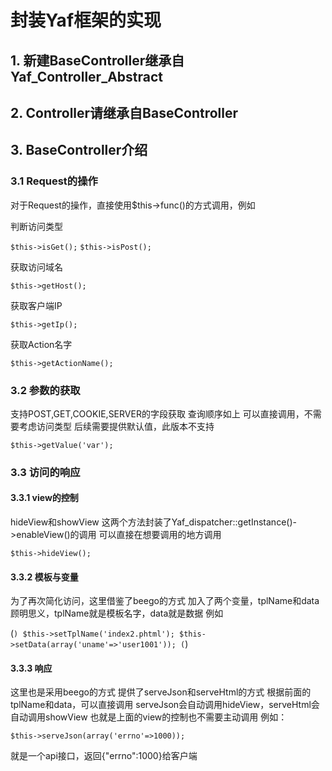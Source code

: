 # 封装Yaf框架的实现 #

## 1. 新建BaseController继承自Yaf_Controller_Abstract ##

## 2. Controller请继承自BaseController ##

## 3. BaseController介绍 ##

### 3.1 Request的操作 ###

对于Request的操作，直接使用$this->func()的方式调用，例如

判断访问类型

`$this->isGet();`
`$this->isPost();`

获取访问域名

`$this->getHost();`

获取客户端IP

`$this->getIp();`

获取Action名字

`$this->getActionName();`


### 3.2 参数的获取 ###

支持POST,GET,COOKIE,SERVER的字段获取
查询顺序如上
可以直接调用，不需要考虑访问类型
后续需要提供默认值，此版本不支持

`$this->getValue('var');`


### 3.3 访问的响应 ###

#### 3.3.1 view的控制 ####

hideView和showView
这两个方法封装了Yaf_dispatcher::getInstance()->enableView()的调用
可以直接在想要调用的地方调用

`$this->hideView();`

#### 3.3.2 模板与变量 #####

为了再次简化访问，这里借鉴了beego的方式
加入了两个变量，tplName和data
顾明思义，tplName就是模板名字，data就是数据
例如

(```)
$this->setTplName('index2.phtml');
$this->setData(array('uname'=>'user1001'));
(```)

#### 3.3.3 响应 ####
这里也是采用beego的方式
提供了serveJson和serveHtml的方式
根据前面的tplName和data，可以直接调用
serveJson会自动调用hideView，serveHtml会自动调用showView
也就是上面的view的控制也不需要主动调用
例如：

`$this->serveJson(array('errno'=>1000));`

就是一个api接口，返回{"errno":1000}给客户端


